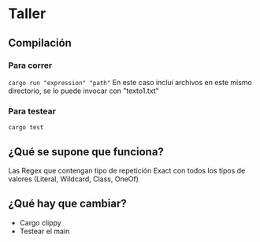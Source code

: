 # Taller

## Compilación

### Para correr

``cargo run "expression" "path"``
En este caso incluí archivos en este mismo directorio, se lo puede invocar con "texto1.txt"

### Para testear

``cargo test``

## ¿Qué se supone que funciona?

Las Regex que contengan tipo de repetición Exact con todos los tipos de valores (Literal, Wildcard, Class, OneOf)

## ¿Qué hay que cambiar?

- Cargo clippy
- Testear el main
